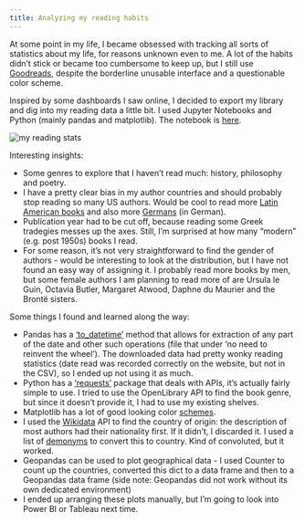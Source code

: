 ```yaml
---
title: Analyzing my reading habits
---
```


At some point in my life, I became obsessed with tracking all sorts of statistics about my life, for reasons unknown even to me. A lot of the habits didn’t stick or became too cumbersome to keep up, but I still use [Goodreads](goodreads.com), despite the borderline unusable interface and a questionable color scheme. 

Inspired by some dashboards I saw online, I decided to export my library and dig into my reading data a little bit. I used Jupyter Notebooks and Python (mainly pandas and matplotlib). The notebook is [here](https://github.com/vss245/books-analysis/).

![my reading stats](/Users/nika/vss245.github.io/assets/img/dash.png)

Interesting insights:

- Some genres to explore that I haven’t read much: history, philosophy and poetry.
- I have a pretty clear bias in my author countries and should probably stop reading so many US authors. Would be cool to read more [Latin American books](https://fivebooks.com/best-books/john-king-on-latin-american-novels/) and also more [Germans](https://www.goodreads.com/list/show/484.Best_German_Austrian_Swiss_Literature) (in German).
- Publication year had to be cut off, because reading some Greek tradegies messes up the axes. Still, I’m surprised at how many “modern” (e.g. post 1950s) books I read.
- For some reason, it’s not very straightforward to find the gender of authors - would be interesting to look at the distribution, but I have not found an easy way of assigning it. I probably read more books by men, but some female authors I am planning to read more of are Ursula le Guin, Octavia Butler, Margaret Atwood, Daphne du Maurier and the Brontë sisters.

Some things I found and learned along the way:

- Pandas has a [‘to_datetime’](https://pandas.pydata.org/pandas-docs/stable/reference/api/pandas.to_datetime.html) method that allows for extraction of any part of the date and other such operations (file that under ‘no need to reinvent the wheel’). The downloaded data had pretty wonky reading statistics (date read was recorded correctly on the website, but not in the CSV), so I ended up not using it as much.
- Python has a [‘requests’](https://docs.python-requests.org/en/master/) package that deals with APIs, it’s actually fairly simple to use. I tried to use the OpenLibrary API to find the book genre, but since it doesn’t provide it, I had to use my existing shelves. 
- Matplotlib has a lot of good looking color [schemes](https://matplotlib.org/stable/tutorials/colors/colormaps.html).
- I used the [Wikidata](https://www.wikidata.org/wiki/Wikidata:Main_Page) API to find the country of origin: the description of most authors had their nationality first. If it didn’t, I discarded it. I used a list of [demonyms](https://github.com/knowitall/chunkedextractor/blob/master/src/main/resources/edu/knowitall/chunkedextractor/demonyms.csv) to convert this to country. Kind of convoluted, but it worked.
- Geopandas can be used to plot geographical data - I used Counter to count up the countries, converted this dict to a data frame and then to a Geopandas data frame (side note: Geopandas did not work without its own dedicated environment)
- I ended up arranging these plots manually, but I’m going to look into Power BI or Tableau next time.

